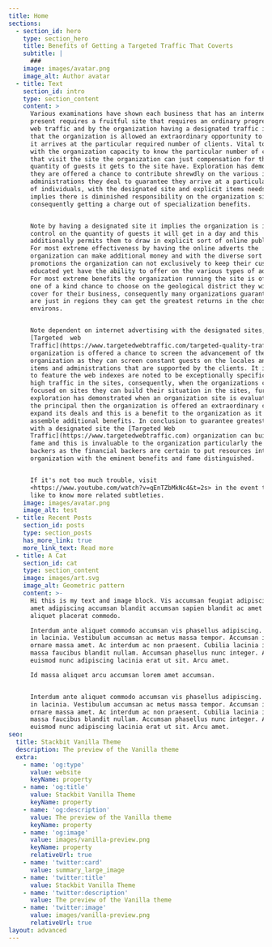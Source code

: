 ```yaml
---
title: Home
sections:
  - section_id: hero
    type: section_hero
    title: Benefits of Getting a Targeted Traffic That Coverts
    subtitle: |
      ###
    image: images/avatar.png
    image_alt: Author avatar
  - title: Text
    section_id: intro
    type: section_content
    content: >
      Various examinations have shown each business that has an internet based
      present requires a fruitful site that requires an ordinary progression of
      web traffic and by the organization having a designated traffic implies
      that the organization is allowed an extraordinary opportunity to guarantee
      it arrives at the particular required number of clients. Vital to note is
      with the organization capacity to know the particular number of clients
      that visit the site the organization can just compensation for the
      quantity of guests it gets to the site have. Exploration has demonstrated
      they are offered a chance to contribute shrewdly on the various items and
      administrations they deal to guarantee they arrive at a particular number
      of individuals, with the designated site and explicit items needs it
      implies there is diminished responsibility on the organization side
      consequently getting a charge out of specialization benefits.


      Note by having a designated site it implies the organization is in full
      control on the quantity of guests it will get in a day and this
      additionally permits them to draw in explicit sort of online publicists.
      For most extreme effectiveness by having the online adverts the
      organization can make additional money and with the diverse sort of the
      promotions the organization can not exclusively to keep their customers
      educated yet have the ability to offer on the various types of adverts.
      For most extreme benefits the organization running the site is offered a
      one of a kind chance to choose on the geological district they wish to
      cover for their business, consequently many organizations guarantee they
      are just in regions they can get the greatest returns in the chose
      environs.


      Note dependent on internet advertising with the designated sites, the
      [Targeted  web
      Traffic](https://www.targetedwebtraffic.com/targeted-quality-traffic/)
      organization is offered a chance to screen the advancement of the
      organization as they can screen constant guests on the locales and the
      items and administrations that are supported by the clients. It is basic
      to feature the web indexes are noted to be exceptionally specific with the
      high traffic in the sites, consequently, when the organizations can get
      focused on sites they can build their situation in the sites, further
      exploration has demonstrated when an organization site is evaluated among
      the principal then the organization is offered an extraordinary chance to
      expand its deals and this is a benefit to the organization as it is
      assemble additional benefits. In conclusion to guarantee greatest benefits
      with a designated site the [Targeted Web
      Traffic](https://www.targetedwebtraffic.com) organization can build its
      fame and this is invaluable to the organization particularly the financial
      backers as the financial backers are certain to put resources into the
      organization with the eminent benefits and fame distinguished.


      If it's not too much trouble, visit
      <https://www.youtube.com/watch?v=qEnTZbMkNc4&t=2s> in the event that you
      like to know more related subtleties.
    image: images/avatar.png
    image_alt: test
  - title: Recent Posts
    section_id: posts
    type: section_posts
    has_more_link: true
    more_link_text: Read more
  - title: A Cat
    section_id: cat
    type: section_content
    image: images/art.svg
    image_alt: Geometric pattern
    content: >-
      Hi this is my text and image block. Vis accumsan feugiat adipiscing nisl
      amet adipiscing accumsan blandit accumsan sapien blandit ac amet faucibus
      aliquet placerat commodo.

      Interdum ante aliquet commodo accumsan vis phasellus adipiscing. Ornare a
      in lacinia. Vestibulum accumsan ac metus massa tempor. Accumsan in lacinia
      ornare massa amet. Ac interdum ac non praesent. Cubilia lacinia interdum
      massa faucibus blandit nullam. Accumsan phasellus nunc integer. Accumsan
      euismod nunc adipiscing lacinia erat ut sit. Arcu amet.

      Id massa aliquet arcu accumsan lorem amet accumsan.


      Interdum ante aliquet commodo accumsan vis phasellus adipiscing. Ornare a
      in lacinia. Vestibulum accumsan ac metus massa tempor. Accumsan in lacinia
      ornare massa amet. Ac interdum ac non praesent. Cubilia lacinia interdum
      massa faucibus blandit nullam. Accumsan phasellus nunc integer. Accumsan
      euismod nunc adipiscing lacinia erat ut sit. Arcu amet.
seo:
  title: Stackbit Vanilla Theme
  description: The preview of the Vanilla theme
  extra:
    - name: 'og:type'
      value: website
      keyName: property
    - name: 'og:title'
      value: Stackbit Vanilla Theme
      keyName: property
    - name: 'og:description'
      value: The preview of the Vanilla theme
      keyName: property
    - name: 'og:image'
      value: images/vanilla-preview.png
      keyName: property
      relativeUrl: true
    - name: 'twitter:card'
      value: summary_large_image
    - name: 'twitter:title'
      value: Stackbit Vanilla Theme
    - name: 'twitter:description'
      value: The preview of the Vanilla theme
    - name: 'twitter:image'
      value: images/vanilla-preview.png
      relativeUrl: true
layout: advanced
---
```

